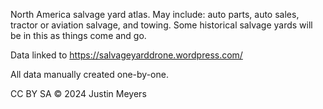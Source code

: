 North America salvage yard atlas. May include: auto parts, auto sales, tractor or aviation salvage, and towing. Some historical salvage yards will be in this as things come and go. 

Data linked to https://salvageyarddrone.wordpress.com/

All data manually created one-by-one. 

CC BY SA © 2024 Justin Meyers
